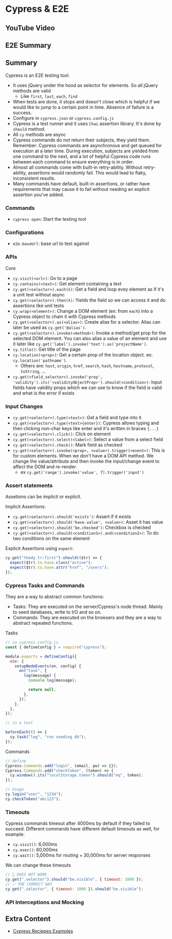 # Cypress & E2E

## YouTube Video

## E2E Summary

## Summary

Cypress is an E2E testing tool.

- It uses jQuery under the hood as selector for elements. So all jQuery methods are valid
  - Like `first`, `last`, `each`, `find`
- When tests are done, it stops and doesn't close which is helpful if we would like to jump to a certain point in time. Absence of failure is a success.
- Configure in `cypress.json` or `cypress.config.js`
- Cypress is a test runner and it uses `Chai` assertion library. It's done by `should` method.
- All `cy` methods are async
- Cypress commands do not return their subjects, they yield them. Remember: Cypress commands are asynchronous and get queued for execution at a later time. During execution, subjects are yielded from one command to the next, and a lot of helpful Cypress code runs between each command to ensure everything is in order.
- Almost all commands come with built-in retry-ability. Without retry-ability, assertions would randomly fail. This would lead to flaky, inconsistent results.
- Many commands have default, built-in assertions, or rather have requirements that may cause it to fail without needing an explicit assertion you've added.

### Commands

- `cypress open`: Start the testing tool

### Configurations

- `e2e.baseUrl`: base url to test against

### APIs

Core

- `cy.visit(<url>)`: Go to a page
- `cy.contains(<text>)`: Get element containing a text
- `cy.get(<selector>).each(λ)`: Get a field and loop evey element as if it's a unit test without async
- `cy.get(<selector>).then(λ)`: Yields the field so we can access it and do assertions like unit tests
- `cy.wrap(<element>)`: Change a DOM element (ex: from `each`) into a Cypress object to chain it with Cypress methods
- `cy.get(<selector>).as(<alias>)`: Create alias for a selector. Alias can later be used as `cy.get('@alias')`.
- `cy.get(<selector>).invoke(<method>)`: Invoke a method/get prop for the selected DOM element. You can also alias a value of an element and use it later like `cy.get('label').invoke('text').as('projectName')`.
- `cy.title()`: Get title of the page
- `cy.location(<prop>)`: Get a certain prop of the location object. ex: `cy.location('pathname')`.
  - Others are: `host`, `origin`, `href`, `search`, `hash`, `hostname`, `protocol`, `toString`, ...
- `cy.get(<field_selector>).invoke('prop', 'validity').its('<validityObjectProp>').should(<condition>)`: Input fields have validity props which we can use to know if the field is valid and what is the error if exists

### Input Changes

- `cy.get(<selector>).type(<text>)`: Get a field and type into it
- `cy.get(<selector>).type(<text>{enter})`: Cypress allows typing and then clicking non-char keys like enter and it's written in braces `{...}`
- `cy.get(<selector>).click()`: Click on element
- `cy.get(<selector>).select(<label>)`: Select a value from a select field
- `cy.get(<selector>).check()`: Mark field as checked
- `cy.get(<selector>).invoke(<prop>, <value>).trigger(<event>)`: This is for custom elements. When we don't have a DOM API method. We change the value/attribute and then invoke the input/change event to affect the DOM and re-render.
  - ex `cy.get('range').invoke('value', 7).trigger('input')`

### Assert statements

Assetions can be implicit or explicit.

Implicit Assertions:

- `cy.get(<selector>).should('exists')`: Assert if it exists
- `cy.get(<selector>).should('have.value', <value>)`: Asset it has value
- `cy.get(<selector>).should('be.checked')`: Checkbox is checked
- `cy.get(<selector>).should(<condition1>).and(<condition2>)`: To do two conditions on the same element

Explicit Assertions using `expect`:

```js
cy.get("tbody tr:first").should(($tr) => {
  expect($tr).to.have.class("active");
  expect($tr).to.have.attr("href", "/users");
});
```

### Cypress Tasks and Commands

They are a way to abstract common functions:

- Tasks: They are executed on the server/Cypress's node thread. Mainly to seed databases, write to I/O and so on.
- Commands: They are executed on the browsers and they are a way to abstract repeated functions.

Tasks

```js
// in cypress.config.js
const { defineConfig } = require("cypress");

module.exports = defineConfig({
  e2e: {
    setupNodeEvents(on, config) {
      on("task", {
        log(message) {
          console.log(message);

          return null;
        },
      });
    },
  },
});

// in a test

beforeEach(() => {
  cy.task("log", "run seeding db");
});
```

Commands

```js
// define
Cypress.Commands.add("login", (email, pw) => {});
Cypress.Commands.add("checkToken", (token) => {
  cy.window().its("localStorage.token").should("eq", token);
});

// Usage
cy.login("user", "1234");
cy.checkToken("abc123");
```

### Timeouts

Cypress commands timeout after 4000ms by default if they failed to succeed. Different commands have different default timeouts as well, for example:

- `cy.visit()`: 6,000ms
- `cy.exec()`: 60,000ms
- `cy.wait()`: 5,000ms for routing + 30,000ms for server responses

We can change these timeouts

```js
// 🚨 DOES NOT WORK
cy.get(".selector").should("be.visible", { timeout: 1000 });
// ✅ THE CORRECT WAY
cy.get(".selector", { timeout: 1000 }).should("be.visible");
```

### API Interceptions and Mocking

## Extra Content

- [Cypress Reciepes Examples](https://github.com/cypress-io/cypress-example-recipes#testing-the-dom)
